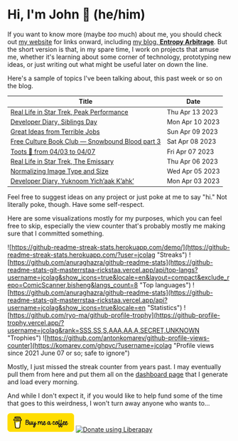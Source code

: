 # Hi, I'm John 👋 (he/him)

If you want to know more (maybe *too* much) about me, you should check out [my website](https://john.colagioia.net/) for links onward, including [my blog, **Entropy Arbitrage**](https://john.colagioia.net/blog).  But the short version is that, in my spare time, I work on projects that amuse me, whether it's learning about some corner of technology, prototyping new ideas, or just writing out what might be useful later on down the line.

Here's a sample of topics I've been talking about, this past week or so on the blog.

|Title|Date|
|-----|-------|
|[Real Life in Star Trek, Peak Performance](https://john.colagioia.net/blog/2023/04/13/peak-performance.html)|Thu Apr 13 2023|
|[Developer Diary, Siblings Day](https://john.colagioia.net/blog/2023/04/10/siblings.html)|Mon Apr 10 2023|
|[Great Ideas from Terrible Jobs](https://john.colagioia.net/blog/2023/04/09/ideas.html)|Sun Apr 09 2023|
|[Free Culture Book Club — Snowbound Blood part 3](https://john.colagioia.net/blog/2023/04/08/snowbound-blood-3.html)|Sat Apr 08 2023|
|[Toots 🐘 from 04/03 to 04/07](https://john.colagioia.net/blog/2023/04/07/week.html)|Fri Apr 07 2023|
|[Real Life in Star Trek, The Emissary](https://john.colagioia.net/blog/2023/04/06/emissary.html)|Thu Apr 06 2023|
|[Normalizing Image Type and Size](https://john.colagioia.net/blog/2023/04/05/file-type-size.html)|Wed Apr 05 2023|
|[Developer Diary, Yuknoom Yich’aak K’ahk’](https://john.colagioia.net/blog/2023/04/03/yuknoom.html)|Mon Apr 03 2023|

Feel free to suggest ideas on any project or just poke at me to say "hi." Not literally poke, though. Have some self-respect.

Here are some visualizations mostly for my purposes, which you can feel free to skip, especially the view counter that's probably mostly me making sure that I committed something.

![https://github-readme-streak-stats.herokuapp.com/demo/](https://github-readme-streak-stats.herokuapp.com/?user=jcolag "Streaks")
![https://github.com/anuraghazra/github-readme-stats](https://github-readme-stats-git-masterrstaa-rickstaa.vercel.app/api/top-langs?username=jcolag&show_icons=true&locale=en&layout=compact&exclude_repo=ComicScanner,bisheng&langs_count=8 "Top languages")
![https://github.com/anuraghazra/github-readme-stats](https://github-readme-stats-git-masterrstaa-rickstaa.vercel.app/api?username=jcolag&show_icons=true&locale=en "Statistics")
![https://github.com/ryo-ma/github-profile-trophy](https://github-profile-trophy.vercel.app/?username=jcolag&rank=SSS,SS,S,AAA,AA,A,SECRET,UNKNOWN "Trophies")
![https://github.com/antonkomarev/github-profile-views-counter](https://komarev.com/ghpvc/?username=jcolag "Profile views since 2021 June 07 or so; safe to ignore")

Mostly, I just missed the streak counter from years past.  I may eventually pull them from here and put them all on the [dashboard page](https://github.com/jcolag/dash) that I generate and load every morning.

And while I don't expect it, if you would like to help fund some of the time that goes to this weirdness, I won't turn away anyone who wants to...

[<img src="images/default-yellow.png" alt="Buy Me a Coffee" width="150px"/>](https://www.buymeacoffee.com/jcolag)
<a href="https://liberapay.com/jcolag/donate"><img alt="Donate using Liberapay" src="https://liberapay.com/assets/widgets/donate.svg"></a>
